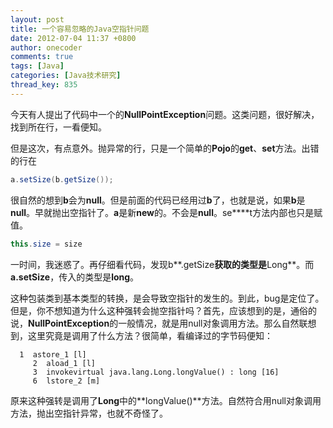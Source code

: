 ```yaml
---
layout: post
title: 一个容易忽略的Java空指针问题
date: 2012-07-04 11:37 +0800
author: onecoder
comments: true
tags: [Java]
categories: [Java技术研究]
thread_key: 835
---
```

今天有人提出了代码中一个的**NullPointException**问题。这类问题，很好解决，找到所在行，一看便知。

但是这次，有点意外。抛异常的行，只是一个简单的**Pojo**的**get**、**set**方法。出错的行在

```java
a.setSize(b.getSize());
```

很自然的想到**b**会为**null**。但是前面的代码已经用过**b**了，也就是说，如果**b**是**null**。早就抛出空指针了。**a**是新**new**的。不会是**null**。se****t方法内部也只是赋值。

```java
this.size = size
```
	
一时间，我迷惑了。再仔细看代码，发现b**.getSize**获取的类型是**Long**。而**a.setSize**，传入的类型是**long**。

这种包装类到基本类型的转换，是会导致空指针的发生的。到此，bug是定位了。但是，你不想知道为什么这种强转会抛空指针吗？首先，应该想到的是，通俗的说，**NullPointException**的一般情况，就是用null对象调用方法。那么自然联想到，这里究竟是调用了什么方法？很简单，看编译过的字节码便知：

```class
  1  astore_1 [l]
     2  aload_1 [l]
     3  invokevirtual java.lang.Long.longValue() : long [16]
     6  lstore_2 [m]
```

原来这种强转是调用了**Long**中的**longValue()**方法。自然符合用null对象调用方法，抛出空指针异常，也就不奇怪了。